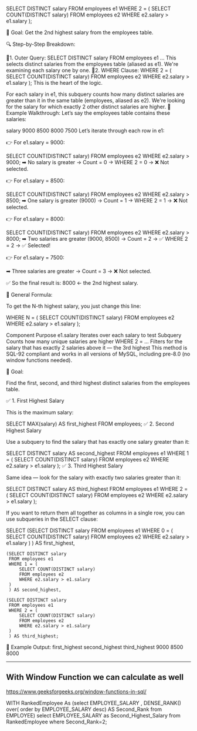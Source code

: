 SELECT DISTINCT salary
FROM employees e1
WHERE 2 = (
SELECT COUNT(DISTINCT salary)
FROM employees e2
WHERE e2.salary > e1.salary
); 

🧠 Goal:
Get the 2nd highest salary from the employees table.

🔍 Step-by-Step Breakdown:

🔹1. Outer Query:
SELECT DISTINCT salary
FROM employees e1
...
This selects distinct salaries from the employees table (aliased as e1).
We're examining each salary one by one.
🔹2. WHERE Clause:
WHERE 2 = (
SELECT COUNT(DISTINCT salary)
FROM employees e2
WHERE e2.salary > e1.salary
);
This is the heart of the logic.

For each salary in e1, this subquery counts how many distinct salaries are greater than it in the same table
(employees, aliased as e2).
We're looking for the salary for which exactly 2 other distinct salaries are higher.
🔸 Example Walkthrough:
Let’s say the employees table contains these salaries:

salary
9000
8500
8000
7500
Let’s iterate through each row in e1:

👉 For e1.salary = 9000:

SELECT COUNT(DISTINCT salary)
FROM employees e2
WHERE e2.salary > 9000;
➡ No salary is greater → Count = 0 → WHERE 2 = 0 → ❌ Not selected.

👉 For e1.salary = 8500:

SELECT COUNT(DISTINCT salary)
FROM employees e2
WHERE e2.salary > 8500;
➡ One salary is greater (9000) → Count = 1 → WHERE 2 = 1 → ❌ Not selected.

👉 For e1.salary = 8000:

SELECT COUNT(DISTINCT salary)
FROM employees e2
WHERE e2.salary > 8000;
➡ Two salaries are greater (9000, 8500) → Count = 2 → ✅ WHERE 2 = 2 → ✅ Selected!

👉 For e1.salary = 7500:

➡ Three salaries are greater → Count = 3 → ❌ Not selected.

✅ So the final result is: 8000 ← the 2nd highest salary.

🧩 General Formula:

To get the N-th highest salary, you just change this line:

WHERE N = (
SELECT COUNT(DISTINCT salary)
FROM employees e2
WHERE e2.salary > e1.salary
);

Component	            Purpose
e1.salary	            Iterates over each salary to test
Subquery	            Counts how many unique salaries are higher
WHERE 2 = ...	        Filters for the salary that has exactly 2 salaries above it — the 3rd highest
This method is SQL-92 compliant and works in all versions of MySQL, including pre-8.0 (no window functions needed).


🎯 Goal:

Find the first, second, and third highest distinct salaries from the employees table.

✅ 1. First Highest Salary

This is the maximum salary:

SELECT MAX(salary) AS first_highest
FROM employees;
✅ 2. Second Highest Salary

Use a subquery to find the salary that has exactly one salary greater than it:

SELECT DISTINCT salary AS second_highest
FROM employees e1
WHERE 1 = (
SELECT COUNT(DISTINCT salary)
FROM employees e2
WHERE e2.salary > e1.salary
);
✅ 3. Third Highest Salary

Same idea — look for the salary with exactly two salaries greater than it:

SELECT DISTINCT salary AS third_highest
FROM employees e1
WHERE 2 = (
SELECT COUNT(DISTINCT salary)
FROM employees e2
WHERE e2.salary > e1.salary
);

If you want to return them all together as columns in a single row, you can use subqueries in the SELECT clause:

SELECT
(SELECT DISTINCT salary
FROM employees e1
WHERE 0 = (
SELECT COUNT(DISTINCT salary)
FROM employees e2
WHERE e2.salary > e1.salary
)
) AS first_highest,

    (SELECT DISTINCT salary
     FROM employees e1
     WHERE 1 = (
         SELECT COUNT(DISTINCT salary)
         FROM employees e2
         WHERE e2.salary > e1.salary
     )
     ) AS second_highest,

    (SELECT DISTINCT salary
     FROM employees e1
     WHERE 2 = (
         SELECT COUNT(DISTINCT salary)
         FROM employees e2
         WHERE e2.salary > e1.salary
     )
     ) AS third_highest;
🔹 Example Output:
first_highest	second_highest	third_highest
   9000	            8500	        8000



----------------------------------------------------------------------------------------------------------
## With Window Function we can calculate as well 
https://www.geeksforgeeks.org/window-functions-in-sql/

WITH RankedEmployee As (select EMPLOYEE_SALARY , DENSE_RANK() over( order by EMPLOYEE_SALARY desc)
AS Second_Rank
from EMPLOYEE)
select EMPLOYEE_SALARY as Second_Highest_Salary from RankedEmployee where Second_Rank=2;